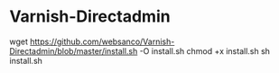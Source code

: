 # Varnish-Directadmin

wget https://github.com/websanco/Varnish-Directadmin/blob/master/install.sh -O install.sh 
chmod +x install.sh 
sh install.sh 

